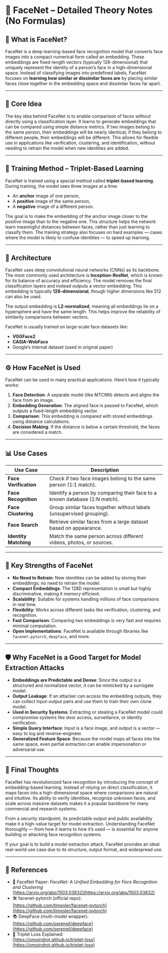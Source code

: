 # 🧠 FaceNet – Detailed Theory Notes (No Formulas)

## 📌 What is FaceNet?

FaceNet is a deep learning-based face recognition model that converts face images into a compact numerical form called an embedding. These embeddings are fixed-length vectors (typically 128-dimensional) that uniquely represent the identity of a person’s face in a high-dimensional space. Instead of classifying images into predefined labels, FaceNet focuses on **learning how similar or dissimilar faces are** by placing similar faces close together in the embedding space and dissimilar faces far apart.

---

## 🧠 Core Idea

The key idea behind FaceNet is to enable comparison of faces without directly using a classification layer. It learns to generate embeddings that can be compared using simple distance metrics. If two images belong to the same person, their embeddings will be nearly identical; if they belong to different people, their embeddings will be different. This allows for flexible use in applications like verification, clustering, and identification, without needing to retrain the model when new identities are added.

---

## 🔺 Training Method – Triplet-Based Learning

FaceNet is trained using a special method called **triplet-based learning**. During training, the model sees three images at a time:

- An **anchor** image of one person,
- A **positive** image of the same person,
- A **negative** image of a different person.

The goal is to make the embedding of the anchor image closer to the positive image than to the negative one. This structure helps the network learn meaningful distances between faces, rather than just learning to classify them. The training strategy also focuses on hard examples — cases where the model is likely to confuse identities — to speed up learning.

---

## 🧱 Architecture

FaceNet uses deep convolutional neural networks (CNNs) as its backbone. The most commonly used architecture is **Inception-ResNet**, which is known for its balance of accuracy and efficiency. The model removes the final classification layers and instead outputs a vector embedding. This embedding is typically **128-dimensional**, though higher dimensions like 512 can also be used.

The output embedding is **L2-normalized**, meaning all embeddings lie on a hypersphere and have the same length. This helps improve the reliability of similarity comparisons between vectors.

FaceNet is usually trained on large-scale face datasets like:

- **VGGFace2**
- **CASIA-WebFace**
- Google’s internal dataset (used in original paper)

---

## ⚙️ How FaceNet is Used

FaceNet can be used in many practical applications. Here’s how it typically works:

1. **Face Detection**: A separate model (like MTCNN) detects and aligns the face from an image.
2. **Embedding Generation**: The aligned face is passed to FaceNet, which outputs a fixed-length embedding vector.
3. **Comparison**: This embedding is compared with stored embeddings using distance calculations.
4. **Decision Making**: If the distance is below a certain threshold, the faces are considered a match.

---

## 📊 Use Cases

| Use Case | Description |
|----------|-------------|
| **Face Verification** | Check if two face images belong to the same person (1:1 match). |
| **Face Recognition** | Identify a person by comparing their face to a known database (1:N match). |
| **Face Clustering** | Group similar faces together without labels (unsupervised grouping). |
| **Face Search** | Retrieve similar faces from a large dataset based on appearance. |
| **Identity Matching** | Match the same person across different videos, photos, or sources. |

---

## 💪 Key Strengths of FaceNet

- **No Need to Retrain**: New identities can be added by storing their embeddings; no need to retrain the model.
- **Compact Embeddings**: The 128D representation is small but highly discriminative, making it memory efficient.
- **Scalability**: Suitable for systems handling millions of face comparisons in real time.
- **Flexibility**: Works across different tasks like verification, clustering, and recognition.
- **Fast Comparison**: Comparing two embeddings is very fast and requires minimal computation.
- **Open Implementations**: FaceNet is available through libraries like `facenet-pytorch`, `deepface`, and more.

---

## 🛡️ Why FaceNet is a Good Target for Model Extraction Attacks

- **Embeddings are Predictable and Dense**: Since the output is a structured and normalized vector, it can be mimicked by a surrogate model.
- **Output Leakage**: If an attacker can access the embedding outputs, they can collect input-output pairs and use them to train their own clone model.
- **Used in Security Systems**: Extracting or stealing a FaceNet model could compromise systems like door access, surveillance, or identity verification.
- **Simple Query Interface**: Input is a face image, and output is a vector — easy to log and reverse-engineer.
- **Generalized Feature Space**: Because the model maps all faces into the same space, even partial extraction can enable impersonation or adversarial use.

---

## 📝 Final Thoughts

FaceNet has revolutionized face recognition by introducing the concept of embedding-based learning. Instead of relying on direct classification, it maps faces into a high-dimensional space where comparisons are natural and intuitive. Its ability to verify identities, recognize unknown faces, and scale across massive datasets makes it a popular backbone for many commercial and research systems.

From a security standpoint, its predictable output and public availability make it a high-value target for model extraction. Understanding FaceNet thoroughly — from how it learns to how it’s used — is essential for anyone building or attacking face recognition systems.

If your goal is to build a model extraction attack, FaceNet provides an ideal real-world use case due to its structure, output format, and widespread use.

---

## 🔗 References

- 📄 FaceNet Paper: *FaceNet: A Unified Embedding for Face Recognition and Clustering*  
  [https://arxiv.org/abs/1503.03832](https://arxiv.org/abs/1503.03832)
- 🛠 facenet-pytorch (official repo):  
  [https://github.com/timesler/facenet-pytorch](https://github.com/timesler/facenet-pytorch)
- 📚 DeepFace (multi-model wrapper):  
  [https://github.com/serengil/deepface](https://github.com/serengil/deepface)
- 🧠 Triplet Loss Explained:  
  [https://omoindrot.github.io/triplet-loss](https://omoindrot.github.io/triplet-loss)

